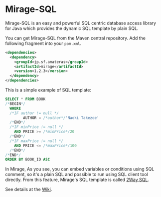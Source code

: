 Mirage-SQL
======

Mirage-SQL is an easy and powerful SQL centric database access library for Java which provides the dynamic SQL template by plain SQL.

You can get Mirage-SQL from the Maven central repository. Add the following fragment into your `pom.xml`.

```xml
<dependencies>
  <dependency>
    <groupId>jp.sf.amateras</groupId>
    <artifactId>mirage</artifactId>
    <version>1.2.3</version>
  </dependency>
</dependencies>
```

This is a simple example of SQL template:

```sql
SELECT * FROM BOOK
/*BEGIN*/
  WHERE
  /*IF author != null */
        AUTHOR = /*author*/'Naoki Takezoe'
  /*END*/
  /*IF minPrice != null */
    AND PRICE >= /*minPrice*/20
  /*END*/
  /*IF maxPrice != null */
    AND PRICE <= /*maxPrice*/100
  /*END*/
/*END*/
ORDER BY BOOK_ID ASC
```

In Mirage, As you see, you can embed variables or conditions using SQL comment, so it's a plain SQL and possible to run using SQL client tool directly. From this feature, Mirage's SQL template is called [2Way SQL](https://github.com/takezoe/mirage/wiki/2WaySQL).

See details at the [Wiki](https://github.com/takezoe/mirage/wiki).
